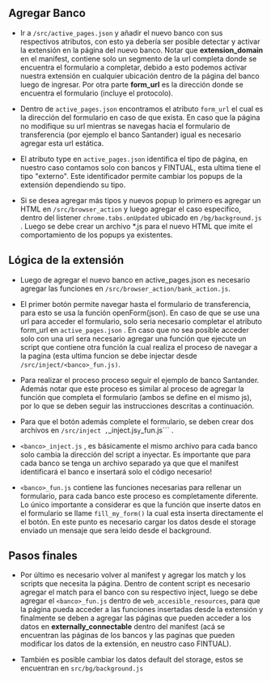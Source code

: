 ## Agregar Banco

* Ir a ```/src/active_pages.json``` y añadir el nuevo banco con sus respectivos atributos, con esto ya debería ser posible detectar y activar la extensión en la página del nuevo banco. Notar que **extension_domain** en el manifest, contiene solo un segmento de la url completa donde se encuentra el formulario a completar, debido a esto podemos activar nuestra extensión en cualquier ubicación dentro de la página del banco luego de ingresar. Por otra parte **form_url** es la dirección donde se encuentra el formulario (incluye el protocolo).

* Dentro de ```active_pages.json``` encontramos el atributo ```form_url``` el cual es la dirección del formulario en caso de que exista. En caso que la página no modifique su url mientras se navegas hacia el formulario de transferencia (por ejemplo el banco Santander) igual es necesario agregar esta url estática.

* El atributo type en ```active_pages.json``` identifica el tipo de página, en nuestro caso contamos solo con bancos y FINTUAL, esta ultima tiene el tipo "externo". Este identificador permite cambiar los popups de la extensión dependiendo su tipo.

* Si se desea agregar más tipos y nuevos popup lo primero es agregar un HTML en ```/src/browser_action``` y luego agregar el caso especifico, dentro del listener ```chrome.tabs.onUpdated``` ubicado en ```/bg/background.js``` . Luego se debe crear un archivo *.js para el nuevo HTML que imite el comportamiento de los popups ya existentes.

## Lógica de la extensión

* Luego de agregar el nuevo banco en active_pages.json es necesario agregar las funciones en ```/src/browser_action/bank_action.js```.

* El primer botón permite navegar hasta el formulario de transferencia, para esto se usa la función openForm(json). En caso de que se use una url para acceder el formulario, solo seria necesario completar el atributo form_url en ```active_pages.json``` . En caso que no sea posible acceder solo con una url sera necesario agregar una función que ejecute un script que contiene otra función la cual realiza el proceso de navegar a la pagina (esta ultima funcion se debe injectar desde ```/src/inject/<banco>_fun.js)```.

* Para realizar el proceso proceso seguir el ejemplo de banco Santander. Además notar que este proceso es similar al proceso de agregar la función que completa el formulario (ambos se define en el mismo js), por lo que se deben seguir las instrucciones descritas a continuación.

* Para que el botón además complete el formulario, se deben crear dos archivos en ```/src/inject ,```<banco>_inject.js``` y ```<banco>_fun.js``` .

* ```<banco>_inject.js``` , es básicamente el mismo archivo para cada banco solo cambia la dirección del script a inyectar. Es importante que para cada banco se tenga un archivo separado ya que que el manifest identificará el banco e insertará solo el código necesario!

* ```<banco>_fun.js``` contiene las funciones necesarias para rellenar un formulario, para cada banco este proceso es completamente diferente. Lo único importante a considerar es que la función que inserte datos en el formulario se llame ```fill_my_form()``` la cual esta inserta directamente el el botón. En este punto es necesario cargar los datos desde el storage enviado un mensaje que sera leido desde el background.

## Pasos finales

* Por último es necesario volver al manifest y agregar los match y los scripts que necesita la página. Dentro de content script es necesario agregar el match para el banco con su respectivo inject, luego se debe agregar el ```<banco>_fun.js``` dentro de ```web_accesible_resources```, para que la página pueda acceder a las funciones insertadas desde la extensión y finalmente se deben a agregar las páginas que pueden acceder a los datos en **externally_connectable** dentro del manifest (acá se encuentran las páginas de los bancos y las paginas que pueden modificar los datos de la extensión, en neustro caso FINTUAL).

* También es posible cambiar los datos default del storage, estos se encuentran en ```src/bg/background.js```


